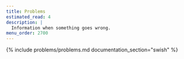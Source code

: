 ```yaml
---
title: Problems
estimated_read: 4
description: |
  Information when something goes wrong.
menu_order: 2700
---
```


{% include problems/problems.md documentation_section="swish" %}
